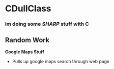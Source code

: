 # CDullClass
### im doing some _SHARP_ stuff with C

## Random Work

**Google Maps Stuff**
  - Pulls up google maps search through web page
